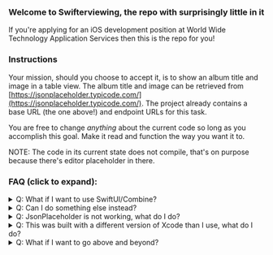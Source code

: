 ### Welcome to Swifterviewing, the repo with surprisingly little in it

If you're applying for an iOS development position at World Wide Technology Application Services then this is the repo for you!

### Instructions
Your mission, should you choose to accept it, is to show an album title and image in a table view. The album title and image can be retrieved from [https://jsonplaceholder.typicode.com/](https://jsonplaceholder.typicode.com/). The project already contains a base URL (the one above!) and endpoint URLs for this task.

You are free to change *anything* about the current code so long as you accomplish this goal. Make it read and function the way you want it to.

NOTE: The code in its current state does not compile, that's on purpose because there's editor placeholder in there.

### FAQ (click to expand):
<details>
  <summary>Q:  What if I want to use SwiftUI/Combine?</summary>

  A: Do it! You can change **anything** about the current code so long as you accomplish the overall goal, show the album title, and image, in a List/Collection/TableView
</details>

<details>
  <summary>Q:  Can I do something else instead?</summary>

  A: Of course! Just make sure that whatever project you submit showcases enough code that we can see how you approach problems. Server interactions are not required, but are helpful to see.
</details>

<details>
  <summary>Q:  JsonPlaceholder is not working, what do I do?</summary>

  A: It only serves up static data, it's probably working, double check. If for some reason the service really did go down use a different one like: 
  - [gorest the other fake API that looks exactly like JsonPlaceholder](https://gorest.co.in/)
  - [reqres the fake API](https://reqres.in/)
  - [the marvel comics API](https://developer.marvel.com/)
  - Literally anything that returns images as URLs in a JSON object
  - Wiremock or a similar library that fakes JSON responses
</details>

<details>
  <summary>Q:  This was built with a different version of Xcode than I use, what do I do?</summary>

  A: Feel free to copy the files into a different version of Xcode, that's completely fine. However we do ask you don't use such an outdated version of Xcode that we'll have a hard time building your project. (If you submit an answer with Swift 1.2 we're not going to be able to build that easily)
</details>

<details>
  <summary>Q:  What if I want to go above and beyond?</summary>

  A: There'll be plenty of time in later interviews to showcase your skills, don't worry about it right now.

<details>
    <summary>But I really, really want to</summary>

    A: You can change ***ANYTHING*** about the codebase so long as you accomplish the overall goal. Seriously though, we give you plenty of opportunity to showcase your great iOS skills later on.

</details>
</details>